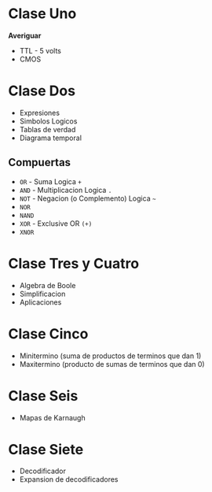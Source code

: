 # Clase Uno

__Averiguar__
* TTL - 5 volts
* CMOS

# Clase Dos

* Expresiones
* Simbolos Logicos
* Tablas de verdad
* Diagrama temporal

## Compuertas
* `OR` - Suma Logica `+`
* `AND` - Multiplicacion Logica `.`
* `NOT` - Negacion (o Complemento) Logica `~`
* `NOR`
* `NAND`
* `XOR` - Exclusive OR `(+)`
* `XNOR`

# Clase Tres y Cuatro

* Algebra de Boole
* Simplificacion
* Aplicaciones

# Clase Cinco

* Minitermino (suma de productos de terminos que dan 1)
* Maxitermino (producto de sumas de terminos que dan 0)

# Clase Seis

* Mapas de Karnaugh

# Clase Siete

* Decodificador
* Expansion de decodificadores
